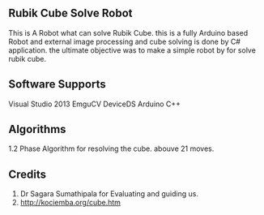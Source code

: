 
## Rubik Cube Solve Robot
This is A Robot what can solve Rubik Cube. this is a fully Arduino based Robot and external image processing and cube solving is done by C# application.
the ultimate objective was to make a simple robot by for solve rubik cube.

## Software Supports

Visual Studio 2013
EmguCV
DeviceDS
Arduino C++

## Algorithms
1.2 Phase Algorithm for resolving the cube. abouve 21 moves.

## Credits
1. Dr Sagara Sumathipala for Evaluating and guiding us.
2. http://kociemba.org/cube.htm
  
